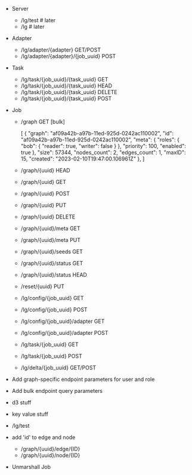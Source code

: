 - Server
    - /lg/test  # later
    - /lg       # later
- Adapter
    - /lg/adapter/{adapter} GET/POST
    - /lg/adapter/{adapter}/{job_uuid} POST
- Task
    - /lg/task/{job_uuid}/{task_uuid} GET
    - /lg/task/{job_uuid}/{task_uuid} HEAD
    - /lg/task/{job_uuid}/{task_uuid} DELETE
    - /lg/task/{job_uuid}/{task_uuid} POST
- Job
    - /graph GET [bulk]

        [
        {
            "graph": "af09a42b-a97b-11ed-925d-0242ac110002",
            "id": "af09a42b-a97b-11ed-925d-0242ac110002",
            "meta": {
                "roles": {
                    "bob": {
                        "reader": true,
                        "writer": false
                    }
                },
                "priority": 100,
                "enabled": true
            },
            "size": 57344,
            "nodes_count": 2,
            "edges_count": 1,
            "maxID": 15,
            "created": "2023-02-10T19:47:00.106961Z"
        },
        ]

    - /graph/{uuid} HEAD
    - /graph/{uuid} GET
    - /graph/{uuid} POST
    - /graph/{uuid} PUT
    - /graph/{uuid} DELETE
    - /graph/{uuid}/meta GET
    - /graph/{uuid}/meta PUT
    - /graph/{uuid}/seeds GET
    - /graph/{uuid}/status GET
    - /graph/{uuid}/status HEAD
    - /reset/{uuid} PUT
    - /lg/config/{job_uuid} GET
    - /lg/config/{job_uuid} POST
    - /lg/config/{job_uuid}/adapter GET
    - /lg/config/{job_uuid}/adapter POST
    - /lg/task/{job_uuid} GET
    - /lg/task/{job_uuid} POST
    - /lg/delta/{job_uuid} GET/POST


- Add graph-specific endpoint parameters for user and role
- Add bulk endpoint query parameters
- d3 stuff
- key value stuff
- /lg/test
- add 'id' to edge and node
    - /graph/{uuid}/edge/{ID}
    - /graph/{uuid}/node/{ID}
- Unmarshall Job
